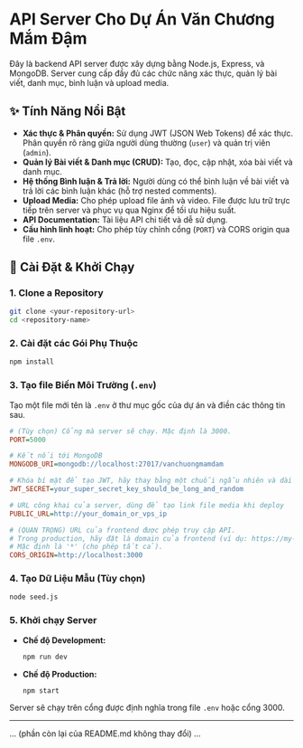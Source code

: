 
# API Server Cho Dự Án Văn Chương Mắm Đậm

Đây là backend API server được xây dựng bằng Node.js, Express, và MongoDB. Server cung cấp đầy đủ các chức năng xác thực, quản lý bài viết, danh mục, bình luận và upload media.

## ✨ Tính Năng Nổi Bật

- **Xác thực & Phân quyền:** Sử dụng JWT (JSON Web Tokens) để xác thực. Phân quyền rõ ràng giữa người dùng thường (`user`) và quản trị viên (`admin`).
- **Quản lý Bài viết & Danh mục (CRUD):** Tạo, đọc, cập nhật, xóa bài viết và danh mục.
- **Hệ thống Bình luận & Trả lời:** Người dùng có thể bình luận về bài viết và trả lời các bình luận khác (hỗ trợ nested comments).
- **Upload Media:** Cho phép upload file ảnh và video. File được lưu trữ trực tiếp trên server và phục vụ qua Nginx để tối ưu hiệu suất.
- **API Documentation:** Tài liệu API chi tiết và dễ sử dụng.
- **Cấu hình linh hoạt:** Cho phép tùy chỉnh cổng (`PORT`) và CORS origin qua file `.env`.

## 🚀 Cài Đặt & Khởi Chạy

### 1. Clone a Repository
```sh
git clone <your-repository-url>
cd <repository-name>
```

### 2. Cài đặt các Gói Phụ Thuộc
```sh
npm install
```

### 3. Tạo file Biến Môi Trường (`.env`)
Tạo một file mới tên là `.env` ở thư mục gốc của dự án và điền các thông tin sau.

```ini
# (Tùy chọn) Cổng mà server sẽ chạy. Mặc định là 3000.
PORT=5000

# Kết nối tới MongoDB
MONGODB_URI=mongodb://localhost:27017/vanchuongmamdam

# Khóa bí mật để tạo JWT, hãy thay bằng một chuỗi ngẫu nhiên và dài
JWT_SECRET=your_super_secret_key_should_be_long_and_random

# URL công khai của server, dùng để tạo link file media khi deploy
PUBLIC_URL=http://your_domain_or_vps_ip

# (QUAN TRỌNG) URL của frontend được phép truy cập API.
# Trong production, hãy đặt là domain của frontend (ví dụ: https://my-app.com).
# Mặc định là '*' (cho phép tất cả).
CORS_ORIGIN=http://localhost:3000
```

### 4. Tạo Dữ Liệu Mẫu (Tùy chọn)
```sh
node seed.js
```

### 5. Khởi chạy Server
- **Chế độ Development:**
  ```sh
  npm run dev
  ```
- **Chế độ Production:**
  ```sh
  npm start
  ```
Server sẽ chạy trên cổng được định nghĩa trong file `.env` hoặc cổng 3000.

---
... (phần còn lại của README.md không thay đổi) ...
